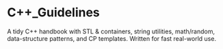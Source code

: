 # C++_Guidelines
A tidy C++ handbook with STL &amp; containers, string utilities, math/random, data-structure patterns, and CP templates. Written for fast real-world use.
